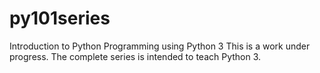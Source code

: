 # py101series
Introduction to Python Programming using Python 3
This is a work under progress. 
The complete series is intended to teach Python 3.
